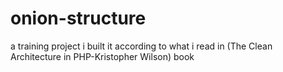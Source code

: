 # onion-structure
a training project i built it according to what i read in (The Clean Architecture in PHP-Kristopher Wilson)  book
